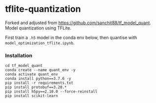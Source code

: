 # tflite-quantization
Forked and adjusted from https://github.com/sanchit88/tf_model_quant. Model quantization using TFLite. 

First train a `.h5` model in the conda env below, then quantise with `model_optimization_tflite.ipynb`.

### Installation
```
cd tf_model_quant
conda create --name quant_env -y
conda activate quant_env
conda install python==3.7.6 -y
pip install -r requirements.txt
pip install protobuf==3.20.*
pip install h5py==2.10.0 --force-reinstall
pip install scikit-learn
```
